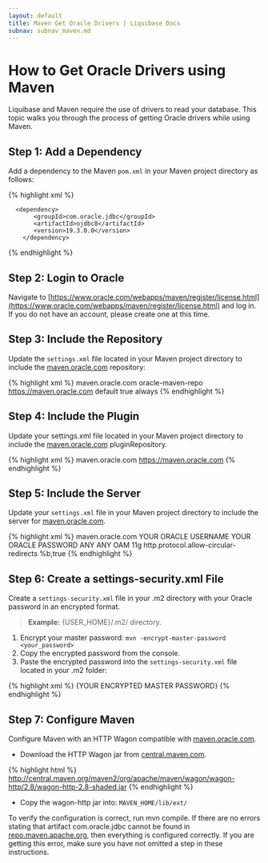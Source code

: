 ```yaml
---
layout: default
title: Maven Get Oracle Drivers | Liquibase Docs
subnav: subnav_maven.md
---
```


# How to Get Oracle Drivers using Maven
Liquibase and Maven require the use of drivers to read your database. This topic walks you through the process of getting Oracle drivers while using Maven.

## Step 1: Add a Dependency
Add a dependency to the Maven `pom.xml` in your Maven project directory as follows:

{% highlight xml %}
<!-- https://mvnrepository.com/artifact/com.oracle.jdbc/ojdbc6 -->
      <dependency>
           <groupId>com.oracle.jdbc</groupId>
           <artifactId>ojdbc8</artifactId>
           <version>19.3.0.0</version>
        </dependency>

{% endhighlight %}
<br>

## Step 2: Login to Oracle
Navigate to [https://www.oracle.com/webapps/maven/register/license.html](https://www.oracle.com/webapps/maven/register/license.html) and log in. If you do not have an account, please create one at this time.

## Step 3: Include the Repository
Update the `settings.xml` file located in your Maven project directory to include the [maven.oracle.com](https://www.oracle.com/webfolder/application/maven/index.html) repository:

{% highlight xml %}
<repository>
    <id>maven.oracle.com</id>
    <name>oracle-maven-repo</name>
    <url>https://maven.oracle.com</url>
    <layout>default</layout>
    <releases>
        <enabled>true</enabled>
        <updatePolicy>always</updatePolicy>
    </releases>
</repository>
{% endhighlight %}
<br>

## Step 4: Include the Plugin
Update your settings.xml file located in your Maven project directory to include the [maven.oracle.com](https://www.oracle.com/webfolder/application/maven/index.html) pluginRepository.

{% highlight xml %}
<pluginRepository>
    <id>maven.oracle.com</id>
    <url>https://maven.oracle.com</url>
</pluginRepository>
{% endhighlight %}
<br>

## Step 5: Include the Server
Update your `settings.xml` file in your Maven project directory to include the server for [maven.oracle.com](https://www.oracle.com/webfolder/application/maven/index.html).

{% highlight xml %}
<server>
    <id>maven.oracle.com </id>
    <username>YOUR ORACLE USERNAME</username>
    <password>YOUR ORACLE PASSWORD</password>
    <configuration>
        <basicAuthScope>
            <host>ANY </host>
            <port>ANY </port>
            <realm>OAM 11g </realm>
        </basicAuthScope>
        <httpConfiguration>
            <all>
                <params>
                    <property>
                        <name>http.protocol.allow-circular-redirects </name>
                        <value>%b,true </value>
                    </property>
                </params>
            </all>
        </httpConfiguration>
    </configuration>
</server>
{% endhighlight %}
<br>

## Step 6: Create a settings-security.xml File
Create a `settings-security.xml` file in your .m2 directory with your Oracle password in an encrypted format. 
> **Example:** {USER_HOME}/.m2/ directory.

1. Encrypt your master password: `mvn -encrypt-master-password <your_password>`
2. Copy the encrypted password from the console.
3. Paste the encrypted password into the `settings-security.xml` file located in your .m2 folder:

{% highlight xml %}
<settingsSecurity> 
     <master>{YOUR ENCRYPTED MASTER PASSWORD}</master> 
</settingsSecurity> 
{% endhighlight %}
<br>

## Step 7: Configure Maven
Configure Maven with an HTTP Wagon compatible with [maven.oracle.com](https://www.oracle.com/webfolder/application/maven/index.html).

- Download the HTTP Wagon jar from [central.maven.com](http://central.maven.com/). 

{% highlight html %}
http://central.maven.org/maven2/org/apache/maven/wagon/wagon-http/2.8/wagon-http-2.8-shaded.jar
{% endhighlight %}

- Copy the wagon-http jar into: `MAVEN_HOME/lib/ext/`

To verify the configuration is correct, run mvn compile. If there are no errors stating that artifact com.oracle.jdbc cannot be found in [repo.maven.apache.org](http://repo.maven.apache.org/), then everything is configured correctly. If you are getting this error, make sure you have not omitted a step in these instructions.